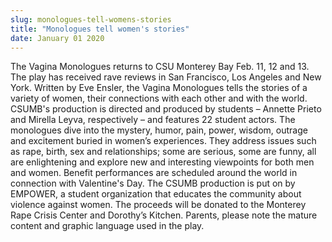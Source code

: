 ```yaml
---
slug: monologues-tell-womens-stories
title: "Monologues tell women's stories"
date: January 01 2020
---
```


 
<p>
  The Vagina Monologues returns to CSU Monterey Bay Feb. 11, 12 and 13. The play
  has received rave reviews in San Francisco, Los Angeles and New York. Written
  by Eve Ensler, the Vagina Monologues tells the stories of a variety of women,
  their connections with each other and with the world. CSUMB's production is
  directed and produced by students – Annette Prieto and Mirella Leyva,
  respectively – and features 22 student actors. The monologues dive into the
  mystery, humor, pain, power, wisdom, outrage and excitement buried in women’s
  experiences. They address issues such as rape, birth, sex and relationships;
  some are serious, some are funny, all are enlightening and explore new and
  interesting viewpoints for both men and women. Benefit performances are
  scheduled around the world in connection with Valentine's Day. The CSUMB
  production is put on by EMPOWER, a student organization that educates the
  community about violence against women. The proceeds will be donated to the
  Monterey Rape Crisis Center and Dorothy’s Kitchen. Parents, please note the
  mature content and graphic language used in the play.
</p>
 
